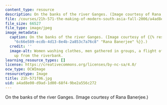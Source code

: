 ```yaml
---
content_type: resource
description: On the banks of the river Ganges. (Image courtesy of Rana Banerjee.)
file: /courses/21h-571-the-making-of-modern-south-asia-fall-2006/a4ad8e00d9ad1d0068f49be2a556c272_21h-571f06.jpg
file_size: 66527
file_type: image/jpeg
image_metadata:
  caption: On the banks of the river Ganges. (Image courtesy of {{% resource_link
    "6c66e589-ecdb-4d13-8e4b-2a853c7a76c8" "Rana Banerjee" %}}.)
  credit: ''
  image-alt: Women washing clothes, men gathered in groups, a flight of stairs ascending
    up from the riverbank.
learning_resource_types: []
license: https://creativecommons.org/licenses/by-nc-sa/4.0/
ocw_type: OCWImage
resourcetype: Image
title: 21h-571f06.jpg
uid: a4ad8e00-d9ad-1d00-68f4-9be2a556c272
---
```

On the banks of the river Ganges. (Image courtesy of Rana Banerjee.)